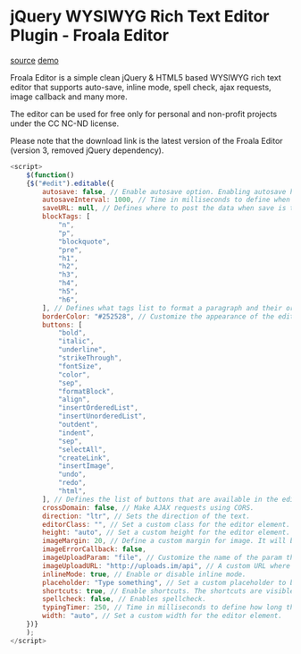 # jQuery WYSIWYG Rich Text Editor Plugin - Froala Editor

[source](https://www.jqueryscript.net/text/jQuery-WYSIWYG-Rich-Text-Editor-Plugin-Froala-Editor.html)
[demo](https://www.jqueryscript.net/demo/jQuery-WYSIWYG-Rich-Text-Editor-Plugin-Froala-Editor/)

Froala Editor is a simple clean jQuery & HTML5 based WYSIWYG rich text editor that supports auto-save, inline mode, spell check, ajax requests, image callback and many more.

The editor can be used for free only for personal and non-profit projects under the CC NC-ND license.

Please note that the download link is the latest version of the Froala Editor (version 3, removed jQuery dependency).

```js
<script>
    $(function()
    {$("#edit").editable({
        autosave: false, // Enable autosave option. Enabling autosave helps preventing data loss.
        autosaveInterval: 1000, // Time in milliseconds to define when the autosave should be triggered.
        saveURL: null, // Defines where to post the data when save is triggered. The editor will initialize a POST request to the specified URL passing the editor content in the body parameter of the HTTP request.
        blockTags: [
            "n",
            "p",
            "blockquote",
            "pre",
            "h1",
            "h2",
            "h3",
            "h4",
            "h5",
            "h6",
        ], // Defines what tags list to format a paragraph and their order.
        borderColor: "#252528", // Customize the appearance of the editor by changing the border color.
        buttons: [
            "bold",
            "italic",
            "underline",
            "strikeThrough",
            "fontSize",
            "color",
            "sep",
            "formatBlock",
            "align",
            "insertOrderedList",
            "insertUnorderedList",
            "outdent",
            "indent",
            "sep",
            "selectAll",
            "createLink",
            "insertImage",
            "undo",
            "redo",
            "html",
        ], // Defines the list of buttons that are available in the editor.
        crossDomain: false, // Make AJAX requests using CORS.
        direction: "ltr", // Sets the direction of the text.
        editorClass: "", // Set a custom class for the editor element.
        height: "auto", // Set a custom height for the editor element.
        imageMargin: 20, // Define a custom margin for image. It will be visible on the margin of the image when float left or right is active.
        imageErrorCallback: false,
        imageUploadParam: "file", // Customize the name of the param that has the image file in the upload request.
        imageUploadURL: "http://uploads.im/api", // A custom URL where to save the uploaded image.
        inlineMode: true, // Enable or disable inline mode.
        placeholder: "Type something", // Set a custom placeholder to be used when the editor body is empty.
        shortcuts: true, // Enable shortcuts. The shortcuts are visible when you hover a button in the editor.
        spellcheck: false, // Enables spellcheck.
        typingTimer: 250, // Time in milliseconds to define how long the typing pause may be without the change to be saved in the undo stack.
        width: "auto", // Set a custom width for the editor element.
    })}
    );
</script>
```
